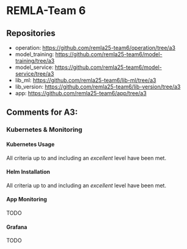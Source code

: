# REMLA-Team 6
## Repositories
- operation: https://github.com/remla25-team6/operation/tree/a3
- model_training: https://github.com/remla25-team6/model-training/tree/a3
- model_service: https://github.com/remla25-team6/model-service/tree/a3
- lib_ml: https://github.com/remla25-team6/lib-ml/tree/a3
- lib_version: https://github.com/remla25-team6/lib-version/tree/a3
- app: https://github.com/remla25-team6/app/tree/a3


## Comments for A3:
### Kubernetes & Monitoring
#### Kubernetes Usage
All criteria up to and including an *excellent* level have been met.

#### Helm Installation
All criteria up to and including an *excellent* level have been met.

#### App Monitoring
TODO

#### Grafana
TODO
